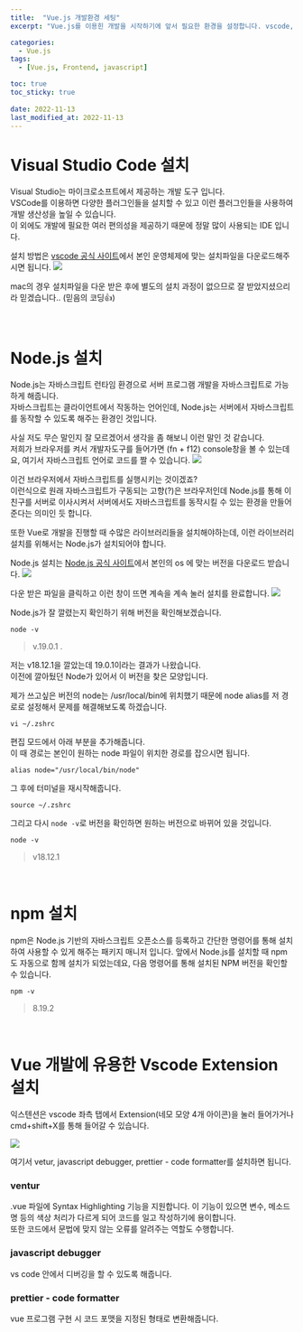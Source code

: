 ```yaml
---
title:  "Vue.js 개발환경 세팅"
excerpt: "Vue.js를 이용힌 개발을 시작하기에 앞서 필요한 환경을 설정합니다. vscode, node, npm을 설치합니다."

categories:
  - Vue.js
tags:
  - [Vue.js, Frontend, javascript]

toc: true
toc_sticky: true
 
date: 2022-11-13
last_modified_at: 2022-11-13
---
```


# Visual Studio Code 설치
Visual Studio는 마이크로소프트에서 제공하는 개발 도구 입니다.  
VSCode를 이용하면 다양한 플러그인들을 설치할 수 있고 이런 플러그인들을  사용하여 개발 생산성을 높일 수 있습니다.  
이 외에도 개발에 필요한 여러 편의성을 제공하기 때문에 정말 많이 사용되는 IDE 입니다.  

설치 방법은 [vscode 공식 사이트](https://code.visualstudio.com/download)에서 본인 운영체제에 맞는 설치파일을 다운로드해주시면 됩니다.
![](/assets/img/2022-11-13-vue_setting/2022-11-13-vue_setting_1.png)

mac의 경우 설치파일을 다운 받은 후에 별도의 설치 과정이 없으므로 잘 받았지셨으리라 믿겠습니다.. (믿음의 코딩👍)

<br>  

# Node.js 설치
Node.js는 자바스크립트 런타임 환경으로 서버 프로그램 개발을 자바스크립트로 가능하게 해줍니다.  
자바스크립트는 클라이언트에서 작동하는 언어인데, Node.js는 서버에서 자바스크립트를 동작할 수 있도록 해주는 환경인 것입니다.  

사실 저도 무슨 말인지 잘 모르겠어서 생각을 좀 해보니 이런 말인 것 같습니다.  
저희가 브라우저를 켜서 개발자도구를 들어가면 (fn + f12) console창을 볼 수 있는데요, 여기서 자바스크립트 언어로 코드를 짤 수 있습니다. 
![](/assets/img/2022-11-13-vue_setting/2022-11-13-vue_setting_2.png)

이건 브라우저에서 자바스크립트를 실행시키는 것이겠죠?  
이런식으로 원래 자바스크립트가 구동되는 고향(?)은 브라우저인데 Node.js를 통해 이 친구를 서버로 이사시켜서 서버에서도 자바스크립트를 동작시킬 수 있는 환경을 만들어준다는 의미인 듯 합니다.  

또한 Vue로 개발을 진행할 때 수많은 라이브러리들을 설치해야하는데, 이런 라이브러리 설치를 위해서는 Node.js가 설치되어야 합니다.  

Node.js 설치는 [Node.js 공식 사이트](https://nodejs.org/ko/download/)에서 본인의 os 에 맞는 버전을 다운로드 받습니다. 
![](/assets/img/2022-11-13-vue_setting/2022-11-13-vue_setting_3.png)

다운 받은 파일을 클릭하고 이런 창이 뜨면 계속을 계속 눌러 설치를 완료합니다.
![](/assets/img/2022-11-13-vue_setting/2022-11-13-vue_setting_4.png)

Node.js가 잘 깔렸는지 확인하기 위해 버전을 확인해보겠습니다.  
```shell
node -v
```
> v.19.0.1 . 

저는 v18.12.1을 깔았는데 19.0.1이라는 결과가 나왔습니다.  
이전에 깔아뒀던 Node가 있어서 이 버전을 찾은 모양입니다.  

제가 쓰고싶은 버전의 node는 /usr/local/bin에 위치했기 때문에 node alias를 저 경로로 설정해서 문제를 해결해보도록 하겠습니다. 

```shell
vi ~/.zshrc
```
편집 모드에서 아래 부분을 추가해줍니다.  
이 때 경로는 본인이 원하는 node 파일이 위치한 경로를 잡으시면 됩니다.   
```
alias node="/usr/local/bin/node"
```
그 후에 터미널을 재시작해줍니다.  
```shell
source ~/.zshrc
```

그리고 다시 `node -v`로 버전을 확인하면 원하는 버전으로 바뀌어 있을 것입니다.
```shell
node -v
```
> v18.12.1

<br>   

# npm 설치
npm은 Node.js 기반의 자바스크립트 오픈소스를 등록하고 간단한 명령어를 통해 설치하여 사용할 수 있게 해주는 패키지 매니저 입니다. 
앞에서 Node.js를 설치할 때 npm도 자동으로 함께 설치가 되었는데요, 다음 명령어를 통해 설치된 NPM 버전을 확인할 수 있습니다.  

```shell
npm -v
```
> 8.19.2 

<br>   

# Vue 개발에 유용한 Vscode Extension 설치 
익스텐션은 vscode 좌측 탭에서 Extension(네모 모양 4개 아이콘)을 눌러 들어가거나 cmd+shift+X를 통해 들어갈 수 있습니다. 

![](/assets/img/2022-11-13-vue_setting/2022-11-13-vue_setting_5.png)

여기서 vetur, javascript debugger, prettier - code formatter를 설치하면 됩니다. 

### ventur
.vue 파일에 Syntax Highlighting 기능을 지원합니다.
이 기능이 있으면 변수, 메소드 명 등의 색상 처리가 다르게 되어 코드를 일고 작성하기에 용이합니다.  
또한 코드에서 문법에 맞지 않는 오류를 알려주는 역할도 수행합니다.

### javascript debugger
vs code 안에서 디버깅을 할 수 있도록 해줍니다.  

### prettier - code formatter
vue 프로그램 구현 시 코드 포맷을 지정된 형태로 변환해줍니다.